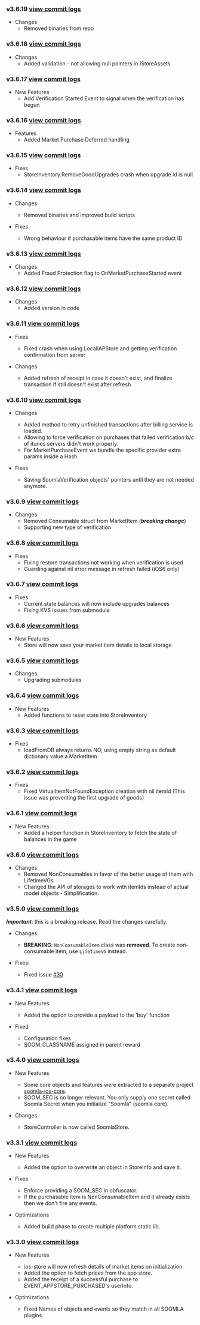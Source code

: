 ### v3.6.19 [view commit logs](https://github.com/soomla/ios-store/compare/v3.6.18...v3.6.19)

* Changes
  * Removed binaries from repo

### v3.6.18 [view commit logs](https://github.com/soomla/ios-store/compare/v3.6.17...v3.6.18)

* Changes
  * Added validation - not allowing null pointers in IStoreAssets

### v3.6.17 [view commit logs](https://github.com/soomla/ios-store/compare/v3.6.16...v3.6.17)

* New Features
  * Add Verification Started Event to signal when the verification has begun

### v3.6.16 [view commit logs](https://github.com/soomla/ios-store/compare/v3.6.15...v3.6.16)

* Features
  * Added Market Purchase Deferred handling

### v3.6.15 [view commit logs](https://github.com/soomla/ios-store/compare/v3.6.14...v3.6.15)

* Fixes
  * StoreInventory.RemoveGoodUpgrades crash when upgrade id is null

### v3.6.14 [view commit logs](https://github.com/soomla/ios-store/compare/v3.6.13...v3.6.14)

* Changes
  * Removed binaries and improved build scripts

* Fixes
  * Wrong behaviour if purchasable items have the same product ID

### v3.6.13 [view commit logs](https://github.com/soomla/ios-store/compare/v3.6.12...v3.6.13)

* Changes
  * Added Fraud Protection flag to OnMarketPurchaseStarted event

### v3.6.12 [view commit logs](https://github.com/soomla/ios-store/compare/v3.6.11...v3.6.12)

* Changes
  * Added version in code

### v3.6.11 [view commit logs](https://github.com/soomla/ios-store/compare/v3.6.10...v3.6.11)

* Fixes
  * Fixed crash when using LocaliAPStore and getting verification confirmation from server

* Changes
  * Added refresh of receipt in case it doesn't exist, and finalize transaction if still doesn't exist after refresh

### v3.6.10 [view commit logs](https://github.com/soomla/ios-store/compare/v3.6.9...v3.6.10)

* Changes
  * Added method to retry unfinished transactions after billing service is loaded.
  * Allowing to force verification on purchases that failed verification b/c of itunes servers didn't work properly.
  * For MarketPurchaseEvent we bundle the specific provider extra params inside a Hash

* Fixes
  * Saving SoomlaVerification objects' pointers until they are not needed anymore.

### v3.6.9 [view commit logs](https://github.com/soomla/ios-store/compare/v3.6.8...v3.6.9)

* Changes
  * Removed Consumable struct from MarketItem   (***breaking change***)
  * Supporting new type of verification

### v3.6.8 [view commit logs](https://github.com/soomla/ios-store/compare/v3.6.7...v3.6.8)

* Fixes
  * Fixing restore transactions not working when verification is used
  * Guarding against nil error message in refresh failed (iOS6 only)

### v3.6.7 [view commit logs](https://github.com/soomla/ios-store/compare/v3.6.6...v3.6.7)

* Fixes
  * Current state balances will now include upgrades balances
  * Fixing KVS issues from submodule

### v3.6.6 [view commit logs](https://github.com/soomla/ios-store/compare/v3.6.5...v3.6.6)

* New Features
  * Store will now save your market item details to local storage

### v3.6.5 [view commit logs](https://github.com/soomla/ios-store/compare/v3.6.4...v3.6.5)

* Changes
  * Upgrading submodules

### v3.6.4 [view commit logs](https://github.com/soomla/ios-store/compare/v3.6.3...v3.6.4)

* New Features
  * Added functions to reset state into StoreInventory

### v3.6.3 [view commit logs](https://github.com/soomla/ios-store/compare/v3.6.2...v3.6.3)

* Fixes
  * loadFromDB always returns NO, using empty string as default dictionary value a MarketItem

### v3.6.2 [view commit logs](https://github.com/soomla/ios-store/compare/v3.6.1...v3.6.2)

* Fixes
  * Fixed VirtualItemNotFoundException creation with nil itemId (This issue was preventing the first upgrade of goods)

### v3.6.1 [view commit logs](https://github.com/soomla/ios-store/compare/v3.6.0...v3.6.1)

* New Features
  * Added a helper function in StoreInventory to fetch the state of balances in the game

### v3.6.0 [view commit logs](https://github.com/soomla/ios-store/compare/v3.5.0...v3.6.0)

* Changes
  * Removed NonConsumables in favor of the better usage of them with LifetimeVGs.
  * Changed the API of storages to work with itemIds instead of actual model objects - Simplification.

### v3.5.0 [view commit logs](https://github.com/soomla/ios-store/compare/v3.4.1...v3.5.0)

***Important***: this is a breaking release. Read the changes carefully.

* Changes:
    * **BREAKING**: `NonConsumableItem` class was **removed**. To create non-consumable item, use `LifeTimeVG` instead.

* Fixes:
    * Fixed issue [#30](https://github.com/soomla/ios-store/issues/30)

### v3.4.1 [view commit logs](https://github.com/soomla/ios-store/compare/v3.4.0...v3.4.1)

* New Features
  * Added the option to provide a payload to the 'buy' function

* Fixed
  * Configuration fixes
  * SOOM_CLASSNAME assigned in parent reward

### v3.4.0 [view commit logs](https://github.com/soomla/ios-store/compare/v3.3.1...v3.4.0)

* New Features
  * Some core objects and features were extracted to a separate project [soomla-ios-core](https://github.com/soomla/soomla-ios-core).
  * SOOM_SEC is no longer relevant. You only supply one secret called Soomla Secret when you initialize "Soomla" (soomla core).

* Changes
  * StoreController is now called SoomlaStore.


### v3.3.1 [view commit logs](https://github.com/soomla/ios-store/compare/v3.3.0...v3.3.1)

* New Features
  * Added the option to overwrite an object in StoreInfo and save it.

* Fixes
  * Enforce providing a SOOM_SEC in obfuscator.
  * If the purchasable item is NonConsumableItem and it already exists then we don't fire any events.

* Optimizations
  * Added build phase to create multiple platform static lib.

### v3.3.0 [view commit logs](https://github.com/soomla/ios-store/compare/v3.2.2...v3.3.0)

* New Features
  * ios-store will now refresh details of market items on initialization.
  * Added the option to fetch prices from the app store.
  * Added the receipt of a successful purchase to EVENT_APPSTORE_PURCHASED's userInfo.

* Optimizations
  * Fixed Names of objects and events so they match in all SOOMLA plugins.
